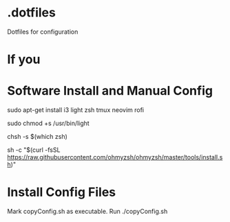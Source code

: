 # .dotfiles
Dotfiles for configuration

# If you 

# Software Install and Manual Config
sudo apt-get install i3 light zsh tmux neovim rofi

sudo chmod +s /usr/bin/light

chsh -s $(which zsh)

sh -c "$(curl -fsSL https://raw.githubusercontent.com/ohmyzsh/ohmyzsh/master/tools/install.sh)"

# Install Config Files
Mark copyConfig.sh as executable.
Run ./copyConfig.sh

